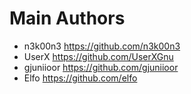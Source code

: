 # Main Authors

- n3k00n3   <https://github.com/n3k00n3>
- UserX     <https://github.com/UserXGnu>
- gjuniioor <https://github.com/gjuniioor>
- Elfo 	    <https://github.com/elfo>

